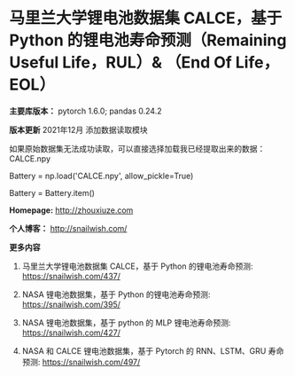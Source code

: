 # 马里兰大学锂电池数据集 CALCE，基于 Python 的锂电池寿命预测（Remaining Useful Life，RUL）& （End Of Life，EOL）

**主要库版本：** pytorch 1.6.0; pandas 0.24.2

**版本更新** 2021年12月 添加数据读取模块

如果原始数据集无法成功读取，可以直接选择加载我已经提取出来的数据：CALCE.npy

Battery = np.load('CALCE.npy', allow_pickle=True)

Battery = Battery.item()

**Homepage:** http://zhouxiuze.com

**个人博客：** http://snailwish.com/

**更多内容**

1. 马里兰大学锂电池数据集 CALCE，基于 Python 的锂电池寿命预测: https://snailwish.com/437/

2. NASA 锂电池数据集，基于 Python 的锂电池寿命预测: https://snailwish.com/395/

3. NASA 锂电池数据集，基于 python 的 MLP 锂电池寿命预测: https://snailwish.com/427/

4. NASA 和 CALCE 锂电池数据集，基于 Pytorch 的 RNN、LSTM、GRU 寿命预测: https://snailwish.com/497/

